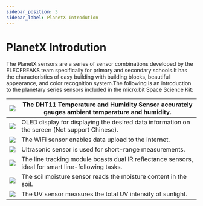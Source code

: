 ```yaml
---
sidebar_position: 3
sidebar_label: PlanetX Introdution
---
```


# PlanetX Introdution

The PlanetX sensors are a series of sensor combinations developed by the ELECFREAKS team specifically for primary and secondary schools.It has the characteristics of easy building with building blocks, beautiful appearance, and color recognition system.The following is an introduction to the planetary series sensors included in the micro:bit Space Science Kit:

| ![](https://wiki-media-ef.oss-cn-hongkong.aliyuncs.com/docs/microbit/building-blocks/microbit-space-science-kit/images/microbit-space-science-kit-planetx01.png) | The DHT11 Temperature and Humidity Sensor accurately gauges ambient temperature and humidity. |
| ------------------------------------------------------------ | ------------------------------------------------------------ |
| ![](https://wiki-media-ef.oss-cn-hongkong.aliyuncs.com/docs/microbit/building-blocks/microbit-space-science-kit/images/microbit-space-science-kit-planetx02.png) | OLED display for displaying the desired data information on the screen (Not support Chinese). |
| ![](https://wiki-media-ef.oss-cn-hongkong.aliyuncs.com/docs/microbit/building-blocks/microbit-space-science-kit/images/microbit-space-science-kit-planetx03.png) | The WiFi sensor enables data upload to the Internet.         |
| ![](https://wiki-media-ef.oss-cn-hongkong.aliyuncs.com/docs/microbit/building-blocks/microbit-space-science-kit/images/microbit-space-science-kit-planetx04.png) | Ultrasonic sensor is used for short-range measurements.      |
| ![](https://wiki-media-ef.oss-cn-hongkong.aliyuncs.com/docs/microbit/building-blocks/microbit-space-science-kit/images/microbit-space-science-kit-planetx05.png) | The line tracking module boasts dual IR reflectance sensors, ideal for smart line-following tasks. |
| ![](https://wiki-media-ef.oss-cn-hongkong.aliyuncs.com/docs/microbit/building-blocks/microbit-space-science-kit/images/microbit-space-science-kit-planetx06.png) | The soil moisture sensor reads the moisture content in the soil. |
| ![](https://wiki-media-ef.oss-cn-hongkong.aliyuncs.com/docs/microbit/building-blocks/microbit-space-science-kit/images/microbit-space-science-kit-planetx07.png) | The UV sensor measures the total UV intensity of sunlight.   |
